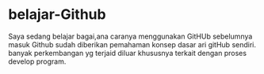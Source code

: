 # belajar-Github
Saya sedang belajar bagai,ana caranya menggunakan GitHUb
sebelumnya masuk Github sudah diberikan pemahaman konsep dasar ari gitHub sendiri.
banyak perkembangan yg terjaid diluar khususnya terkait dengan proses develop program.
